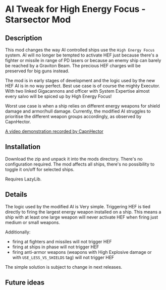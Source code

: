 # AI Tweak for High Energy Focus - Starsector Mod #

## Description ##

This mod changes the way AI controlled ships use the `High Energy Focus` system. AI will no longer
be tempted to activate HEF just because there's a fighter or missile in range of PD lasers or because
an enemy ship can barely be reached by a Graviton Beam. The precious HEF charges will be preserved
for big guns instead.

The mod is in early stages of development and the logic used by the new HEF AI is in no way perfect.
Best use case is of course the mighty Executor. With two linked Gigacannons and officer with System
Expertise almost every salvo will be spiced up by High Energy Focus!

Worst use case is when a ship relies on different energy weapons for shield damage and armor/hull damage.
Currently, the modified AI struggles to prioritise the different weapon groups accordingly, as observed
by CapnHector.

[A video demonstration recorded by CapnHector](https://www.youtube.com/watch?v=UF8Bg1KcT9w)

## Installation ##

Download the zip and unpack it into the mods directory. There's no configuration required.
The mod affects all ships, there's no possibility to toggle it on/off for selected ships.

Requires LazyLib.

## Details ##

The logic used by the modified AI is Very simple. Triggering HEF is tied directly to firing the
largest energy weapon installed on a ship. This means a ship with at least one large weapon
will never activate HEF when firing just medium or small weapons.

Additionally:

* firing at fighters and missiles will not trigger HEF
* firing at ships in phase will not trigger HEF
* firing anti-armor weapons (weapons with High Explosive damage or with `USE_LESS_VS_SHIELDS` tag)
  will not trigger HEF

The simple solution is subject to change in next releases.

## Future ideas ##
